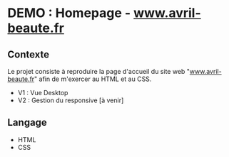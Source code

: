 # DEMO : Homepage - www.avril-beaute.fr

## Contexte
Le projet consiste à reproduire la page d'accueil du site web "www.avril-beaute.fr" afin de m'exercer au HTML et au CSS.

- V1 : Vue Desktop
- V2 : Gestion du responsive [à venir]

## Langage
- HTML
- CSS
